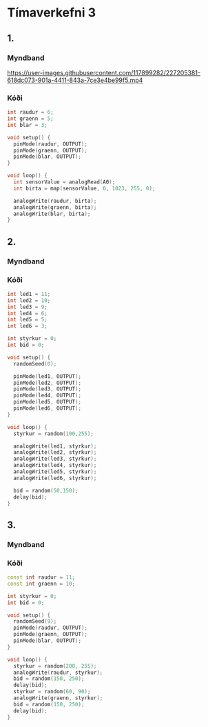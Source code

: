 # Tímaverkefni 3

## 1.

### Myndband

https://user-images.githubusercontent.com/117899282/227205381-618dc073-901a-4411-843a-7ce3e4be99f5.mp4

### Kóði

```cpp
int raudur = 6;
int graenn = 5;
int blar = 3;

void setup() {
  pinMode(raudur, OUTPUT);
  pinMode(graenn, OUTPUT);
  pinMode(blar, OUTPUT);
}

void loop() {
  int sensorValue = analogRead(A0);
  int birta = map(sensorValue, 0, 1023, 255, 0);

  analogWrite(raudur, birta);
  analogWrite(graenn, birta);
  analogWrite(blar, birta);
}
```

## 2.

### Myndband



### Kóði

```cpp
int led1 = 11;
int led2 = 10;
int led3 = 9;
int led4 = 6;
int led5 = 5;
int led6 = 3;

int styrkur = 0;
int bid = 0;

void setup() {
  randomSeed(0);

  pinMode(led1, OUTPUT);
  pinMode(led2, OUTPUT);
  pinMode(led3, OUTPUT);
  pinMode(led4, OUTPUT);
  pinMode(led5, OUTPUT);
  pinMode(led6, OUTPUT);
}

void loop() {
  styrkur = random(100,255);

  analogWrite(led1, styrkur);
  analogWrite(led2, styrkur);
  analogWrite(led3, styrkur);
  analogWrite(led4, styrkur);
  analogWrite(led5, styrkur);
  analogWrite(led6, styrkur);

  bid = random(50,150);
  delay(bid);
}
```

## 3.

### Myndband



### Kóði

```cpp
const int raudur = 11;
const int graenn = 10;

int styrkur = 0;
int bid = 0;

void setup() {
  randomSeed(9);
  pinMode(raudur, OUTPUT);
  pinMode(graenn, OUTPUT);
  pinMode(blar, OUTPUT);
}

void loop() {
  styrkur = random(200, 255);
  analogWrite(raudur, styrkur);
  bid = random(150, 250);
  delay(bid);
  styrkur = random(60, 90);
  analogWrite(graenn, styrkur);
  bid = random(150, 250);
  delay(bid);
}
```